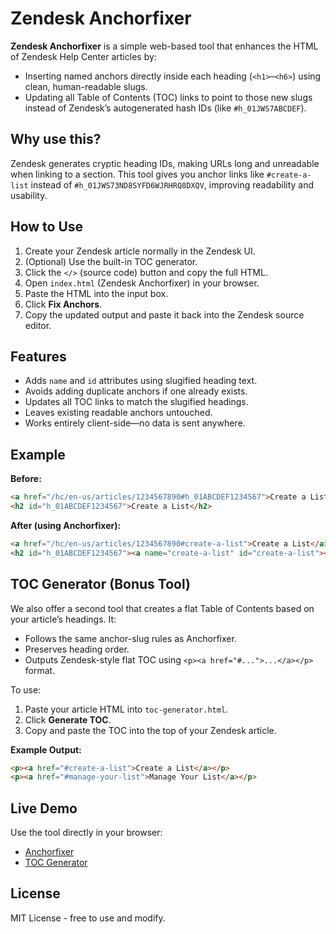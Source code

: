 # Zendesk Anchorfixer

**Zendesk Anchorfixer** is a simple web-based tool that enhances the HTML of Zendesk Help Center articles by:

- Inserting named anchors directly inside each heading (`<h1>`–`<h6>`) using clean, human-readable slugs.
- Updating all Table of Contents (TOC) links to point to those new slugs instead of Zendesk’s autogenerated hash IDs (like `#h_01JWS7ABCDEF`).

## Why use this?

Zendesk generates cryptic heading IDs, making URLs long and unreadable when linking to a section. This tool gives you anchor links like `#create-a-list` instead of `#h_01JWS73ND8SYFD6WJRHRQ8DXQV`, improving readability and usability.

## How to Use

1. Create your Zendesk article normally in the Zendesk UI.
2. (Optional) Use the built-in TOC generator.
3. Click the `</>` (source code) button and copy the full HTML.
4. Open `index.html` (Zendesk Anchorfixer) in your browser.
5. Paste the HTML into the input box.
6. Click **Fix Anchors**.
7. Copy the updated output and paste it back into the Zendesk source editor.

## Features

- Adds `name` and `id` attributes using slugified heading text.
- Avoids adding duplicate anchors if one already exists.
- Updates all TOC links to match the slugified headings.
- Leaves existing readable anchors untouched.
- Works entirely client-side—no data is sent anywhere.

## Example

**Before:**

```html
<a href="/hc/en-us/articles/1234567890#h_01ABCDEF1234567">Create a List</a>
<h2 id="h_01ABCDEF1234567">Create a List</h2>
```

**After (using Anchorfixer):**

```html
<a href="/hc/en-us/articles/1234567890#create-a-list">Create a List</a>
<h2 id="h_01ABCDEF1234567"><a name="create-a-list" id="create-a-list"></a>Create a List</h2>
```



## TOC Generator (Bonus Tool)

We also offer a second tool that creates a flat Table of Contents based on your article’s headings. It:

- Follows the same anchor-slug rules as Anchorfixer.
- Preserves heading order.
- Outputs Zendesk-style flat TOC using `<p><a href="#...">...</a></p>` format.

To use:

1. Paste your article HTML into `toc-generator.html`.
2. Click **Generate TOC**.
3. Copy and paste the TOC into the top of your Zendesk article.

**Example Output:**

```html
<p><a href="#create-a-list">Create a List</a></p>
<p><a href="#manage-your-list">Manage Your List</a></p>
```

## Live Demo

Use the tool directly in your browser:

- [Anchorfixer](https://ronradzai.github.io/zendesk-tools/anchor-fixer.html)
- [TOC Generator](https://ronradzai.github.io/zendesk-tools/toc-generator.html)


## **License**
MIT License - free to use and modify.

